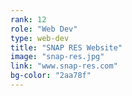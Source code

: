 ```yaml
---
rank: 12
role: "Web Dev"
type: web-dev
title: "SNAP RES Website"
image: "snap-res.jpg"
link: "www.snap-res.com"
bg-color: "2aa78f"
---
```

